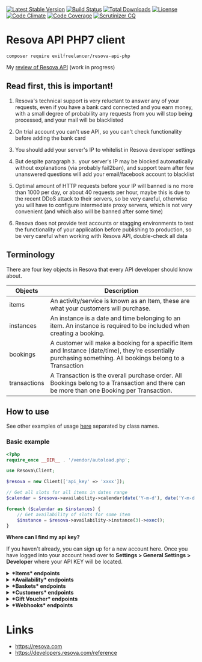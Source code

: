[![Latest Stable Version](https://poser.pugx.org/evilfreelancer/resova-api-php/v/stable)](https://packagist.org/packages/evilfreelancer/resova-api-php)
[![Build Status](https://travis-ci.org/EvilFreelancer/resova-api-php.svg?branch=master)](https://travis-ci.org/EvilFreelancer/resova-api-php)
[![Total Downloads](https://poser.pugx.org/evilfreelancer/resova-api-php/downloads)](https://packagist.org/packages/evilfreelancer/resova-api-php)
[![License](https://poser.pugx.org/evilfreelancer/resova-api-php/license)](https://packagist.org/packages/evilfreelancer/resova-api-php)
[![Code Climate](https://codeclimate.com/github/EvilFreelancer/resova-api-php/badges/gpa.svg)](https://codeclimate.com/github/EvilFreelancer/resova-api-php)
[![Code Coverage](https://scrutinizer-ci.com/g/EvilFreelancer/resova-api-php/badges/coverage.png?b=master)](https://scrutinizer-ci.com/g/EvilFreelancer/resova-api-php/?branch=master)
[![Scrutinizer CQ](https://scrutinizer-ci.com/g/evilfreelancer/resova-api-php/badges/quality-score.png?b=master)](https://scrutinizer-ci.com/g/evilfreelancer/resova-api-php/)

# Resova API PHP7 client

    composer require evilfreelancer/resova-api-php

My [review of Resova API](https://docs.google.com/document/d/11RVyOVyMxKqBIg-yNkJfhXS2dO0HwpocJt4QhjwXOU0/edit?usp=sharing) (work in progress)

## Read first, this is important!

1. Resova's technical support is very reluctant to answer any of your
requests, even if you have a bank card connected and you earn money,
with a small degree of probability any requests from you will stop
being processed, and your mail will be blacklisted

2. On trial account you can't use API, so you can't check functionality
before adding the bank card

3. You should add your server's IP to whitelist in Resova developer settings

4. But despite paragraph `3.` your server's IP may be blocked
automatically without explanations (via probably fail2ban),
and support team after few unanswered questions will add your
email/facebook account to blacklist

5. Optimal amount of HTTP requests before your IP will banned
is no more than 1000 per day, or about 40 requests per hour,
maybe this is due to the recent DDoS ​​attack to their servers,
so be very careful, otherwise you will have to configure
intermediate proxy servers, which is not very convenient
(and which also will be banned after some time)

6. Resova does not provide test accounts or stagging environments
to test the functionality of your application before publishing to
production, so be very careful when working with Resova API,
double-check all data

## Terminology

There are four key objects in Resova that every API developer should know about.

| Objects      | Description |
|--------------|-------------|
| items        | An activity/service is known as an Item, these are what your customers will purchase. |
| instances    | An instance is a date and time belonging to an item. An instance is required to be included when creating a booking. |
| bookings     | A customer will make a booking for a specific Item and Instance (date/time), they're essentially purchasing something. All bookings belong to a Transaction |
| transactions | A Transaction is the overall purchase order. All Bookings belong to a Transaction and there can be more than one Booking per Transaction. |

## How to use

See other examples of usage [here](examples) separated by class names.

### Basic example

```php
<?php
require_once __DIR__ . '/vendor/autoload.php';

use Resova\Client;

$resova = new Client(['api_key' => 'xxxx']);

// Get all slots for all items in dates range
$calendar = $resova->availability->calendar(date('Y-m-d'), date('Y-m-d'))->exec();

foreach ($calendar as $instances) {
    // Get availability of slots for some item
    $instance = $resova->availability->instance(3)->exec();
}
```

**Where can I find my api key?**

If you haven't already, you can sign up for a new account here.
Once you have logged into your account head over to **Settings > General Settings > Developer**
where your API KEY will be located.

<details>
<summary>
<b>*Items* endpoints</b>
</summary>

Items mean your rooms in Resova system.

https://developers.resova.com/reference#items

```php
// Single
$result = $resova->item(1)->exec();
print_r($result);

// Single: Reviews list
$result = $resova->item(1)->reviews()->exec();
print_r($result);

// Single: Booking questions list
$result = $resova->item(1)->booking_questions()->exec();
print_r($result);

// Single: Extras list
$result = $resova->item(1)->extras()->exec();
print_r($result);

// All
$result = $resova->items->exec();
print_r($result);
```

</details>

<details>
<summary>
<b>*Availability* endpoints</b>
</summary>

Availability details of instances, instances prices and calendars of dates etc.

> Instance - in logic of Resova API mean time slot with price

https://developers.resova.com/reference#availability

```php
use \Resova\Models\Pricing;

$result = $resova->availability->instance(123)->exec();
print_r($result);

$pricing = new Pricing([
    'quantities' => [
        ['pricing_category_id' => 1, 'quantity' => 2],
        ['pricing_category_id' => 1, 'quantity' => 3],
        ['pricing_category_id' => 1, 'quantity' => 4],
    ]
]);
$result = $resova->availability->instance(123)->pricing($pricing)->exec();
print_r($result);

$result = $resova->availability->calendar(date('Y-m-d'), date('Y-m-d'))->exec();
print_r($result);
```

</details>

<details>
<summary>
<b>*Baskets* endpoints</b>
</summary>

Baskets in Resova it mean Carts, it contain details about prepared for booking carts created by clients.

https://developers.resova.com/reference#the-basket-object

```php
use \Resova\Models\BasketRequest;

// Basket request object
$basket = new BasketRequest([
    'customer_id' => 123,
    'expires_at'  => '1558101934',
]);

// Create
$result = $resova->baskets->create($basket)->exec();
print_r($result);

// List
$result = $resova->baskets->exec();
print_r($result);

// Single
$result = $resova->basket(123)->exec();
print_r($result);

// Update
$result = $resova->basket(123)->update($basket)->exec();
print_r($result);

// Delete
$result = $resova->basket(123)->delete()->exec();
print_r($result);
```

</details>

<details>
<summary>
<b>*Customers* endpoints</b>
</summary>

For work with customers information, like emails, phones, addresses, etc.

https://developers.resova.com/reference#customers

```php
use \Resova\Models\Customer;

// Customer create request object
$customerCreate = new Customer([
    'first_name' => 'John',
    'last_name'  => 'Doe',
    'email'      => 'email@example.com'
]);

// Create
$result = $resova->customers->create($customerCreate)->exec();
print_r($result);

// Single
$result = $resova->customer(123)->exec();
print_r($result);

// Customer update request object
$customerUpdate = new Customer([
    'first_name' => 'John',
    'last_name'  => 'Doe',
    'email'      => 'email@example.com'
]);

// Update
$result = $resova->customer(123)->update($customerUpdate)->exec();
print_r($result);
```

</details>

<details>
<summary>
<b>*Gift Voucher* endpoints</b>
</summary>

Gift Vouchers in Resova it mean Promocodes, you can manage your promo campaigns. 

https://developers.resova.com/reference#gift-vouchers

```php
// Single
$result = $resova->gift_voucher(123)->exec();
print_r($result);

// All
$result = $resova->gift_vouchers->exec();
print_r($result);
```

</details>

<details>
<summary>
<b>*Webhooks* endpoints</b>
</summary>

```php
// All
$result = $resova->webhooks->all()->exec();
print_r($result);
```

</details>

# Links

* https://resova.com
* https://developers.resova.com/reference
